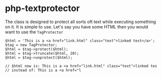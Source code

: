 php-textprotector
=================

The class is designed to protect all sorts oft text while executing something on it. It is simple to use. Let's say you have some HTML then you would want to use the `TagProtector`

	$html = 'This is a <a href="link.html" class="text">linked test</a>';
	$tag = new TagProtector;
	$html = $tag->protect($html);
	$html = $tag->truncate($html, 20);
	$html = $tag->unprotect($html);

	// $html now is: This is a <a href="link.html" class="text">linked tes
	// instead of: This is a <a href="l


